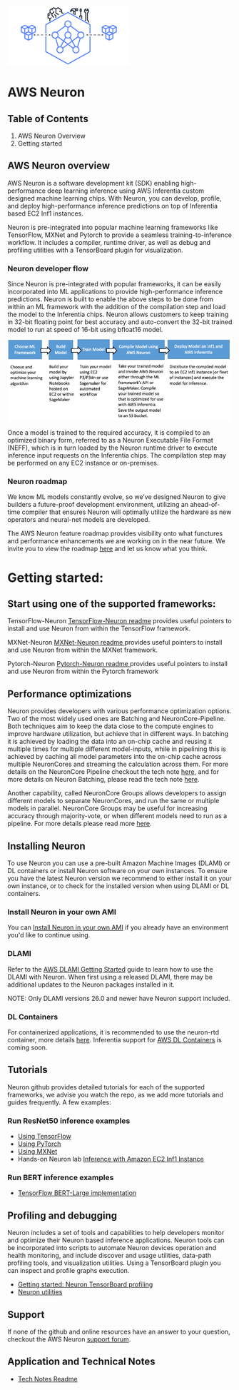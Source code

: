 ![neuron](./misc/images/Site-Merch_Neuron-ML-SDK_Editorial.png)

# AWS Neuron  

## Table of Contents

1. AWS Neuron Overview
2. Getting started

## AWS Neuron overview

AWS Neuron is a software development kit (SDK) enabling high-performance deep learning inference using AWS Inferentia custom designed machine learning chips. With Neuron, you can develop, profile, and deploy high-performance inference predictions on top of Inferentia based EC2 Inf1 instances.

Neuron is pre-integrated into popular machine learning frameworks like TensorFlow, MXNet and Pytorch to provide a seamless training-to-inference workflow. It includes a compiler, runtime driver, as well as debug and profiling utilities with a TensorBoard plugin for visualization.


### Neuron developer flow

Since Neuron is pre-integrated with popular frameworks, it can be easily incorporated into ML applications to provide high-performance inference predictions. Neuron is built to enable the above steps to be done from within an ML framework with the addition of the compilation step and load the model to the Inferentia chips. Neuron allows customers to keep training in 32-bit floating point for best accuracy and auto-convert the 32-bit trained model to run at speed of 16-bit using bfloat16 model.

![image devflow](./misc/images/devflow.png)

Once a model is trained to the required accuracy, it is compiled to an optimized binary form, referred to as a Neuron Executable File Format (NEFF), which is in turn loaded by the Neuron runtime driver to execute inference input requests on the Inferentia chips. The compilation step may be performed on any EC2 instance or on-premises.



### Neuron roadmap
We know ML models constantly evolve, so we’ve designed Neuron to give builders a future-proof development environment, utilizing an ahead-of-time compiler that ensures Neuron will optimally utilize the hardware as new operators and neural-net models are developed.

The AWS Neuron feature roadmap provides visibility onto what functures and performance enhancements we are working on in the near future. We invite you to view the roadmap [here](roadmap-readme.md) and let us know what you think.


# Getting started:


## Start using one of the supported frameworks:

TensorFlow-Neuron [TensorFlow-Neuron readme](./docs/tensorflow-neuron/readme.md) provides useful pointers to install and use Neuron from within the TensorFlow framework.

MXNet-Neuron [MXNet-Neuron readme ](./docs/mxnet-neuron/readme.md) provides useful pointers to install and use Neuron from within the MXNet framework.

Pytorch-Neuron [Pytorch-Neuron readme ](./docs/pytorch-neuron/README.md) provides useful pointers to install and use Neuron from within the Pytorch framework



## Performance optimizations

Neuron provides developers with various performance optimization options. Two of the most widely used ones are Batching and NeuronCore-Pipeline. Both techniques aim to keep the data close to the compute engines to improve hardware utilization, but achieve that in different ways. In batching it is achieved by loading the data into an on-chip cache and reusing it multiple times for multiple different model-inputs, while in pipelining this is achieved by caching all model parameters into the on-chip cache across multiple NeuronCores and streaming the calculation across them. For more details on the NeuronCore Pipeline checkout the tech note [here](./docs/technotes/neuroncore-pipeline.md), and for more details on Neuron Batching, please read the tech note [here](./docs/technotes/neuroncore-batching.md).

Another capability, called NeuronCore Groups allows developers to assign different models to separate NeuronCores, and run the same or multiple models in parallel. NeuronCore Groups may be useful for increasing accuracy through majority-vote, or when different models need to run as a pipeline. For more details please read more [here](../docs/tensorflow-neuron/tutorial-NeuronCore-Group.md).


## Installing Neuron
To use Neuron you can use a pre-built Amazon Machine Images (DLAMI) or DL containers or install Neuron software on your own instances. To ensure you have the latest Neuron version we recommend to either install it on your own instance, or to check for the installed version when using DLAMI or DL containers.

### Install Neuron in your own AMI
You can [Install Neuron in your own AMI](./docs/neuron-install-guide.md#user-guide-configuring-linux-for-repository-updates) if you already have an environment you'd like to continue using.

### DLAMI
Refer to the [AWS DLAMI Getting Started](https://docs.aws.amazon.com/dlami/latest/devguide/gs.html) guide to learn how to use the DLAMI with Neuron. When first using a released DLAMI, there may be additional updates to the Neuron packages installed in it.

NOTE: Only DLAMI versions 26.0 and newer have Neuron support included.

### DL Containers
For containerized applications, it is recommended to use the neuron-rtd container, more details [here](./docs/neuron-container-tools/README.md).
Inferentia support for [AWS DL Containers](https://docs.aws.amazon.com/dlami/latest/devguide/deep-learning-containers-ec2.html) is coming soon.



## Tutorials
Neuron github provides detailed tutorials for each of the supported frameworks, we advise you watch the repo, as we add more tutorials and guides frequently. A few examples:

### Run ResNet50 inference examples
* [Using TensorFlow](./docs/tensorflow-neuron/tutorial-compile-infer.md)
* [Using PyTorch](./docs/pytorch-neuron/tutorial-compile-infer.md)
* [Using MXNet](./docs/mxnet-neuron/tutorial-compile-infer.md)
* Hands-on Neuron lab [Inference with Amazon EC2 Inf1 Instance](https://github.com/awshlabs/reinvent19Inf1Lab)

### Run BERT inference examples
* [TensorFlow BERT-Large implementation](./src/examples/tensorflow/bert_demo/README.md)


## Profiling and debugging

Neuron includes a set of tools and capabilities to help developers monitor and optimize their Neuron based inference applications. Neuron tools can be incorporated into scripts to automate Neuron devices operation and health monitoring, and include discover and usage utilities, data-path profiling tools, and visualization utilities. Using a TensorBoard plugin you can inspect and profile graphs execution.

* [Getting started: Neuron TensorBoard profiling](./docs/neuron-tools/getting-started-tensorboard-neuron.md)
* [Neuron utilities](./docs/neuron-tools/Readme.md)

## Support
If none of the github and online resources have an answer to your question, checkout the AWS Neuron [support forum](https://forums.aws.amazon.com/forum.jspa?forumID=355).

## Application and Technical Notes
* [Tech Notes Readme](./docs/technotes/README.md)
